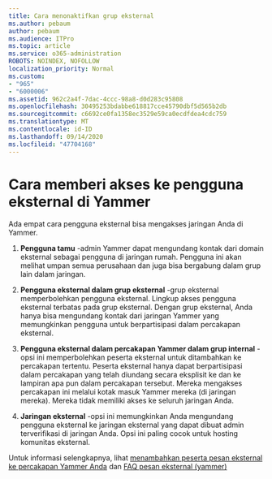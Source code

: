 ```yaml
---
title: Cara menonaktifkan grup eksternal
ms.author: pebaum
author: pebaum
ms.audience: ITPro
ms.topic: article
ms.service: o365-administration
ROBOTS: NOINDEX, NOFOLLOW
localization_priority: Normal
ms.custom:
- "965"
- "6000006"
ms.assetid: 962c2a4f-7dac-4ccc-98a8-d0d283c95808
ms.openlocfilehash: 30495253bdabbe618817cce45790dbf5d565b2db
ms.sourcegitcommit: c6692ce0fa1358ec3529e59ca0ecdfdea4cdc759
ms.translationtype: MT
ms.contentlocale: id-ID
ms.lasthandoff: 09/14/2020
ms.locfileid: "47704168"
---
```

# <a name="how-to-give-access-to-external-users-in-yammer"></a>Cara memberi akses ke pengguna eksternal di Yammer

Ada empat cara pengguna eksternal bisa mengakses jaringan Anda di Yammer.
  
1. **Pengguna tamu** -admin Yammer dapat mengundang kontak dari domain eksternal sebagai pengguna di jaringan rumah. Pengguna ini akan melihat umpan semua perusahaan dan juga bisa bergabung dalam grup lain dalam jaringan.

2. **Pengguna eksternal dalam grup eksternal** -grup eksternal memperbolehkan pengguna eksternal. Lingkup akses pengguna eksternal terbatas pada grup eksternal. Dengan grup eksternal, Anda hanya bisa mengundang kontak dari jaringan Yammer yang memungkinkan pengguna untuk berpartisipasi dalam percakapan eksternal.

3. **Pengguna eksternal dalam percakapan Yammer dalam grup internal** -opsi ini memperbolehkan peserta eksternal untuk ditambahkan ke percakapan tertentu. Peserta eksternal hanya dapat berpartisipasi dalam percakapan yang telah diundang secara eksplisit ke dan ke lampiran apa pun dalam percakapan tersebut. Mereka mengakses percakapan ini melalui kotak masuk Yammer mereka (di jaringan mereka). Mereka tidak memiliki akses ke seluruh jaringan Anda.

4. **Jaringan eksternal** -opsi ini memungkinkan Anda mengundang pengguna eksternal ke jaringan eksternal yang dapat dibuat admin terverifikasi di jaringan Anda. Opsi ini paling cocok untuk hosting komunitas eksternal.

Untuk informasi selengkapnya, lihat [menambahkan peserta pesan eksternal ke percakapan Yammer Anda](https://docs.microsoft.com/yammer/work-with-external-users/add-external-participants) dan [FAQ pesan eksternal (yammer)](https://docs.microsoft.com/yammer/work-with-external-users/external-messaging-faq)
  